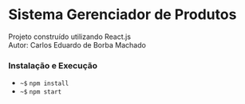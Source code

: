# Sistema Gerenciador de Produtos

Projeto construído utilizando React.js  
Autor: Carlos Eduardo de Borba Machado

### Instalação e Execução
- ```~$``` ```npm install```
- ```~$``` ```npm start```
